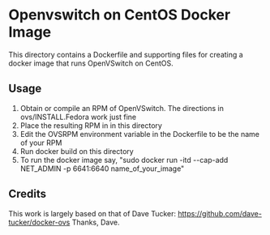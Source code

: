 # Openvswitch on CentOS Docker Image
This directory contains a Dockerfile and supporting files 
for creating a docker image that runs OpenVSwitch on CentOS.

## Usage
1. Obtain or compile an RPM of OpenVSwitch. The directions in ovs/INSTALL.Fedora work just fine
2. Place the resulting RPM in in this directory
3. Edit the OVSRPM environment variable in the Dockerfile to be the name of your RPM
4. Run docker build on this directory
5. To run the docker image say, "sudo docker run -itd --cap-add NET_ADMIN -p 6641:6640 name_of_your_image"

## Credits
This work is largely based on that of Dave Tucker: https://github.com/dave-tucker/docker-ovs 
Thanks, Dave.
